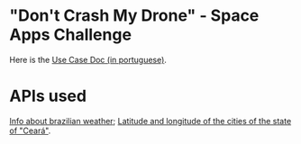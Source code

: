 # "Don't Crash My Drone" - Space Apps Challenge
Here is the [Use Case Doc (in portuguese)](https://docs.google.com/document/d/1BgX5MrdEqPjDoz_CmuvzlDMaTjryU3jbesUZBrBzlR4).

# APIs used
[Info about brazilian weather](http://developers.agenciaideias.com.br/tempo);
[Latitude and longitude of the cities of the state of "Ceará"](http://www.geonames.org/childrenJSON?geonameId=3402362).
